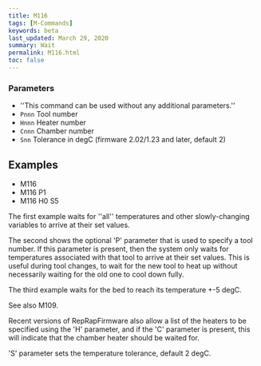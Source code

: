 ```yaml
---
title: M116
tags: [M-Commands] 
keywords: beta 
last_updated: March 29, 2020 
summary: Wait 
permalink: M116.html
toc: false 
---
```



### Parameters

* ''This command can be used without any additional parameters.''
* `Pnnn` Tool number
* `Hnnn` Heater number
* `Cnnn` Chamber number
* `Snn` Tolerance in degC (firmware 2.02/1.23 and later, default 2)

## Examples

* M116
* M116 P1
* M116 H0 S5

The first example waits for ''all'' temperatures and other slowly-changing variables to arrive at their set values.

The second shows the optional 'P' parameter that is used to specify a tool number. If this parameter is present, then the system only waits for temperatures associated with that tool to arrive at their set values. This is useful during tool changes, to wait for the new tool to heat up without necessarily waiting for the old one to cool down fully.

The third example waits for the bed to reach its temperature +-5 degC.

See also M109.

Recent versions of RepRapFirmware also allow a list of the heaters to be specified using the 'H' parameter, and if the 'C' parameter is present, this will indicate that the chamber heater should be waited for.

'S' parameter sets the temperature tolerance, default 2 degC.

